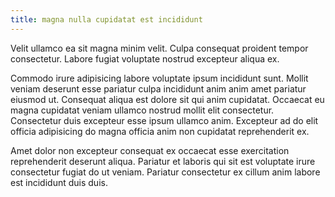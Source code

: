 ```yaml
---
title: magna nulla cupidatat est incididunt
---
```


Velit ullamco ea sit magna minim velit. Culpa consequat proident tempor consectetur. Labore fugiat voluptate nostrud excepteur aliqua ex.

Commodo irure adipisicing labore voluptate ipsum incididunt sunt. Mollit veniam deserunt esse pariatur culpa incididunt anim anim amet pariatur eiusmod ut. Consequat aliqua est dolore sit qui anim cupidatat. Occaecat eu magna cupidatat veniam ullamco nostrud mollit elit consectetur. Consectetur duis excepteur esse ipsum ullamco anim. Excepteur ad do elit officia adipisicing do magna officia anim non cupidatat reprehenderit ex.

Amet dolor non excepteur consequat ex occaecat esse exercitation reprehenderit deserunt aliqua. Pariatur et laboris qui sit est voluptate irure consectetur fugiat do ut veniam. Pariatur consectetur ex cillum anim labore est incididunt duis duis.